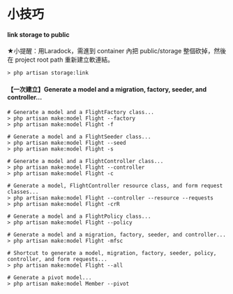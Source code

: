 # 小技巧
#### link storage to public
★小提醒：用Laradock，需進到 container 內把 public/storage 整個砍掉，然後在 project root path 重新建立軟連結。
```
> php artisan storage:link
```
#### 【一次建立】Generate a model and a migration, factory, seeder, and controller...
```
# Generate a model and a FlightFactory class...
> php artisan make:model Flight --factory
> php artisan make:model Flight -f
 
# Generate a model and a FlightSeeder class...
> php artisan make:model Flight --seed
> php artisan make:model Flight -s
 
# Generate a model and a FlightController class...
> php artisan make:model Flight --controller
> php artisan make:model Flight -c
 
# Generate a model, FlightController resource class, and form request classes...
> php artisan make:model Flight --controller --resource --requests
> php artisan make:model Flight -crR
 
# Generate a model and a FlightPolicy class...
> php artisan make:model Flight --policy
 
# Generate a model and a migration, factory, seeder, and controller...
> php artisan make:model Flight -mfsc
 
# Shortcut to generate a model, migration, factory, seeder, policy, controller, and form requests...
> php artisan make:model Flight --all
 
# Generate a pivot model...
> php artisan make:model Member --pivot
```
